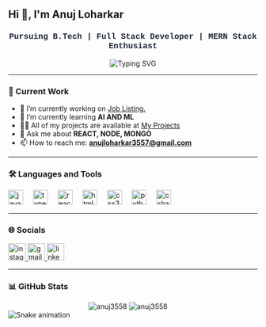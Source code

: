 <h2 align="left">Hi 👋, I'm Anuj Loharkar</h2>
<h3 align="center" style="color: #1f2937; font-family: 'Courier New', monospace;">Pursuing B.Tech | Full Stack Developer | MERN Stack Enthusiast</h3>

<p align="center">
  <img src="https://readme-typing-svg.herokuapp.com?font=Courier+New&size=25&duration=4000&color=ff6600&center=true&vCenter=true&lines=MERN+Stack+Developer;AI+%26+ML+Enthusiast" alt="Typing SVG">
</p>

---

### 🚀 Current Work

- 🔭 I’m currently working on [Job Listing.](https://job-listing365.vercel.app/)  
- 🌱 I’m currently learning **AI AND ML**  
- 👨‍💻 All of my projects are available at [My Projects](https://669b6f1eec4953a418b33023--iridescent-mandazi-9a2d7d.netlify.app/)  
- 💬 Ask me about **REACT, NODE, MONGO**  
- 📫 How to reach me: **anujloharkar3557@gmail.com**

---

### 🛠 Languages and Tools

<div align="left">
  <img src="https://cdn.jsdelivr.net/gh/devicons/devicon/icons/javascript/javascript-original.svg" height="30" alt="javascript logo" />
  <img width="12" />
  <img src="https://cdn.jsdelivr.net/gh/devicons/devicon/icons/typescript/typescript-original.svg" height="30" alt="typescript logo" />
  <img width="12" />
  <img src="https://cdn.jsdelivr.net/gh/devicons/devicon/icons/react/react-original.svg" height="30" alt="react logo" />
  <img width="12" />
  <img src="https://cdn.jsdelivr.net/gh/devicons/devicon/icons/html5/html5-original.svg" height="30" alt="html5 logo" />
  <img width="12" />
  <img src="https://cdn.jsdelivr.net/gh/devicons/devicon/icons/css3/css3-original.svg" height="30" alt="css3 logo" />
  <img width="12" />
  <img src="https://cdn.jsdelivr.net/gh/devicons/devicon/icons/python/python-original.svg" height="30" alt="python logo" />
  <img width="12" />
  <img src="https://cdn.jsdelivr.net/gh/devicons/devicon/icons/csharp/csharp-original.svg" height="30" alt="csharp logo" />
</div>

---

### 🌐 Socials

<div align="left">

   <a href="https://www.instagram.com/im_anuj020/"><img src="https://img.shields.io/static/v1?message=Instagram&logo=instagram&label=&color=E4405F&logoColor=white&labelColor=&style=for-the-badge" height="35" alt="instagram logo" />
  <img src="https://img.shields.io/static/v1?message=Gmail&logo=gmail&label=&color=D14836&logoColor=white&labelColor=&style=for-the-badge" height="35" alt="gmail logo" />
  <a href="www.linkedin.com/in/anuj-loharkar-200813259"><img src="https://img.shields.io/static/v1?message=LinkedIn&logo=linkedin&label=&color=0077B5&logoColor=white&labelColor=&style=for-the-badge" height="35" alt="linkedin logo" /><a>
</div>

---

### 📊 GitHub Stats

<div align="center" style="display: flex; justify-content: center;">
  <div style="margin-right: 20px;">
    <img src="https://github-readme-stats.vercel.app/api?username=anuj3558&show_icons=true&locale=en" alt="anuj3558" />
     <img src="https://github-readme-streak-stats.herokuapp.com/?user=anuj3558&" alt="anuj3558" />
    <div>
   
  </div>
  </div>

</div>







<img src="https://raw.githubusercontent.com/maurodesouza/maurodesouza/output/snake.svg" alt="Snake animation" />
